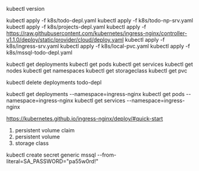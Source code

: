 kubectl version

kubectl apply -f k8s/todo-depl.yaml
kubectl apply -f k8s/todo-np-srv.yaml
kubectl apply -f k8s/projects-depl.yaml
kubectl apply -f https://raw.githubusercontent.com/kubernetes/ingress-nginx/controller-v1.1.0/deploy/static/provider/cloud/deploy.yaml
kubectl apply -f k8s/ingress-srv.yaml
kubectl apply -f k8s/local-pvc.yaml
kubectl apply -f k8s/mssql-todo-depl.yaml

kubectl get deployments
kubectl get pods
kubectl get services
kubectl get nodes
kubectl get namespaces
kubectl get storageclass
kubectl get pvc

kubectl delete deployments todo-depl

kubectl get deployments --namespace=ingress-nginx
kubectl get pods --namespace=ingress-nginx
kubectl get services --namespace=ingress-nginx

https://kubernetes.github.io/ingress-nginx/deploy/#quick-start

1. persistent volume claim
2. persistent volume
3. storage class

kubectl create secret generic mssql --from-literal=SA_PASSWORD="pa55w0rd!"
